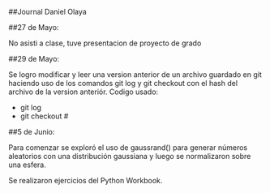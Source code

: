 ##Journal Daniel Olaya

##27 de Mayo: 

No asisti a clase, tuve presentacion de proyecto de grado

##29 de Mayo:

Se logro modificar y leer una version anterior de un archivo guardado en git haciendo uso de los comandos git log y git checkout con el hash del archivo de la version anteriór. Codigo usado:
- git log
- git checkout #

##5 de Junio:

Para comenzar se exploró el uso de gaussrand() para generar números aleatorios con una distribución gaussiana y luego se normalizaron sobre una esfera.

Se realizaron ejercicios del Python Workbook.
